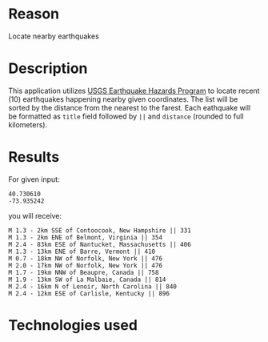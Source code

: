 # Reason
Locate nearby earthquakes

# Description
This application utilizes [USGS Earthquake Hazards Program](https://earthquake.usgs.gov/aboutus/) to locate recent (10) earthquakes happening nearby given coordinates. The list will be sorted by the distance from the nearest to the farest. Each eathquake will be formatted as `title` field followed by ` || ` and `distance` (rounded to full kilometers).

# Results
For given input:
```
40.730610
-73.935242
```
you will receive:
```
M 1.3 - 2km SSE of Contoocook, New Hampshire || 331
M 1.3 - 2km ENE of Belmont, Virginia || 354
M 2.4 - 83km ESE of Nantucket, Massachusetts || 406
M 1.3 - 13km ENE of Barre, Vermont || 410
M 0.7 - 18km NW of Norfolk, New York || 476
M 2.0 - 17km NW of Norfolk, New York || 476
M 1.7 - 19km NNW of Beaupre, Canada || 758
M 1.9 - 13km SW of La Malbaie, Canada || 814
M 2.4 - 16km N of Lenoir, North Carolina || 840
M 2.4 - 12km ESE of Carlisle, Kentucky || 896
```

# Technologies used
